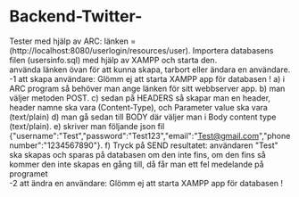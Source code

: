 # Backend-Twitter-

Tester med hjälp av ARC:
  länken = (http://localhost:8080/userlogin/resources/user).
  Importera databasens filen (usersinfo.sql) med hjälp av XAMPP och starta den.  
  använda länken övan för att kunna skapa, tarbort eller ändara en användare. 
  -1 att skapa användare:
      Glömm ej att starta XAMPP app för databasen !
      a) i ARC program så behöver man ange länken för sitt webbserver app.
      b) man väljer metoden POST.
      c) sedan på HEADERS så skapar man en header, header namne ska vara (Content-Type), och Parameter value ska vara (text/plain)
      d) man gå sedan till BODY där väljer man i Body content type (text/plain). 
      e) skriver man följande json fil {"username":"Test","password":"Test123","email":"Test@gmail.com","phonenumber":"1234567890"}.
      f) Tryck på SEND
      resultatet:
        användaren "Test" ska skapas och sparas på databasen om den inte fins, om den fins så kommer den inte skapas en gång till, då får man ett fel medelande på programet  
   -2 att ändra en användare:
      Glömm ej att starta XAMPP app för databasen !

